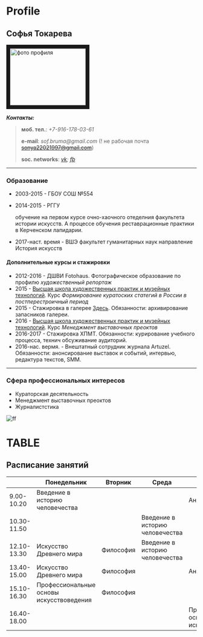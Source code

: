 Profile
===
Софья Токарева
---
<img src="https://pp.userapi.com/c605926/v605926620/1f46/qI9TeLfHyeU.jpg" 
alt="фото профиля" width="200" height="150" border="10" />

*__Контакты:__*

>**моб. тел.**: *+7-916-178-03-61*
>
>__e-mail__: _sof.bruma@gmail.com_ (! не рабочая почта ~~sonya22021997@gmail.com~~)
>
>**soc. networks**: *[vk](https://vk.com/sonya_tokareva "VKpage");
>[fb](https://www.facebook.com/profile.php?id=100004355915887 "FBpage")*
***
### Образование
- 2003-2015 - ГБОУ СОШ №554
- 2014-2015 - РГГУ 

   обучение на первом курсе очно-хаочного отеделния факультета истории искусств. А процессе обучения реставрационные практики в Керченском лапидарии. 
- 2017-наст. время - ВШЭ факультет гуманитарных наук направление История искусств

#### Дополнительные курсы и стажировки
* 2012-2016 - ДШВИ Fotohaus. Фотографическое образование по профилю *художественный репортаж*
* 2015 - [Высшая школа художественных практик и музейных технологий](http://realskill.ru/ "ХПМТ"). Курс *Формирование куратоских статегий в России в постперестроичный период*
* 2015 - Стажировка в галерее [Здесь](http://zdes.gallery/ "zdes.gallery"). 
   Обязанности: архивирование запасников галереи. 
* 2016 - [Высшая школа художественных практик и музейных технологий](http://realskill.ru/ "ХПМТ"). Курс *Менеджмент выставочных преоктов*
* 2016-2017 - Стажировка ХПМТ. Обязанности: курирование учебного процесса, технич обсуживание аудиторий. 
* 2016-нас. вермя. - Внештатный сотрудник журнала Artuzel. 
   Обязанности: анонсирование выставок и событий, интервью, редактура текстов, SMM.
***
### Сфера профессиональных интересов
+ Кураторская десятельность
+ Менеджмент выставочных преоктов
+ Журналистстика


![ff](https://psv4.userapi.com/c834600/u67115385/docs/d15/417ddabc7fe5/280836.png?extra=958QfoYL_SHTZNPVFXJR-Sh6G8zV13IMVwgE_sRDeTz-ebA6MUKyvkcY7NQaAhetxHwepK97bXBGOcLoYaEMlN_QQpNWTC_U6pJOA3FuUhsl1e-C24C_VMApM-u8ptck84n6KyLvCg.png)


TABLE
===
Расписание занятий
---

||Понедельник|Вторник|Среда|Четверг|Пятница|Суббота|
|---|---|---|---|---|---|---|
|9.00-10.20|Введение в историю человечества|||Английский язык|||
|10.30-11.50|||Введение в историю человечества||Искусство Древнего мира||
|12.10-13.30|Искусство Древнего мира|Философия|Введение в историю человечества||Искусство Древнего мира||
|13.40-15.00|Искусство Древнего мира|Философия||Английский язык|Цифровая грамотность||
|15.10-16.30|Профессиональные основы искусствоведения|Философия|||||
|16.40-18.00||||Профессиональные основы искусствоведения|Цифровая грамотность||

